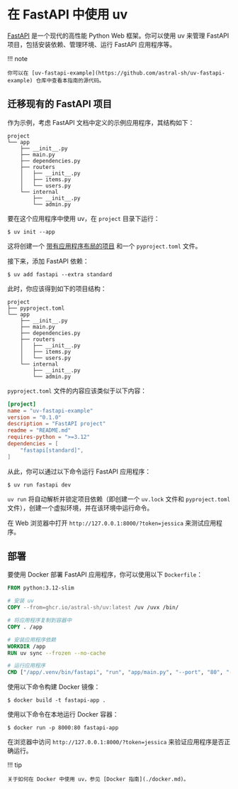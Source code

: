 # 在 FastAPI 中使用 uv

[FastAPI](https://github.com/fastapi/fastapi) 是一个现代的高性能 Python Web 框架。你可以使用 uv 来管理 FastAPI 项目，包括安装依赖、管理环境、运行 FastAPI 应用程序等。

!!! note

    你可以在 [uv-fastapi-example](https://github.com/astral-sh/uv-fastapi-example) 仓库中查看本指南的源代码。

## 迁移现有的 FastAPI 项目

作为示例，考虑 FastAPI 文档中定义的示例应用程序，其结构如下：

```plaintext
project
└── app
    ├── __init__.py
    ├── main.py
    ├── dependencies.py
    ├── routers
    │   ├── __init__.py
    │   ├── items.py
    │   └── users.py
    └── internal
        ├── __init__.py
        └── admin.py
```

要在这个应用程序中使用 uv，在 `project` 目录下运行：

```console
$ uv init --app
```

这将创建一个 [带有应用程序布局的项目](../../concepts/projects/init.md#applications) 和一个 `pyproject.toml` 文件。

接下来，添加 FastAPI 依赖：

```console
$ uv add fastapi --extra standard
```

此时，你应该得到如下的项目结构：

```plaintext
project
├── pyproject.toml
└── app
    ├── __init__.py
    ├── main.py
    ├── dependencies.py
    ├── routers
    │   ├── __init__.py
    │   ├── items.py
    │   └── users.py
    └── internal
        ├── __init__.py
        └── admin.py
```

`pyproject.toml` 文件的内容应该类似于以下内容：

```toml title="pyproject.toml"
[project]
name = "uv-fastapi-example"
version = "0.1.0"
description = "FastAPI project"
readme = "README.md"
requires-python = ">=3.12"
dependencies = [
    "fastapi[standard]",
]
```

从此，你可以通过以下命令运行 FastAPI 应用程序：

```console
$ uv run fastapi dev
```

`uv run` 将自动解析并锁定项目依赖（即创建一个 `uv.lock` 文件和 `pyproject.toml` 文件），创建一个虚拟环境，并在该环境中运行命令。

在 Web 浏览器中打开 `http://127.0.0.1:8000/?token=jessica` 来测试应用程序。

## 部署

要使用 Docker 部署 FastAPI 应用程序，你可以使用以下 `Dockerfile`：

```dockerfile title="Dockerfile"
FROM python:3.12-slim

# 安装 uv
COPY --from=ghcr.io/astral-sh/uv:latest /uv /uvx /bin/

# 将应用程序复制到容器中
COPY . /app

# 安装应用程序依赖
WORKDIR /app
RUN uv sync --frozen --no-cache

# 运行应用程序
CMD ["/app/.venv/bin/fastapi", "run", "app/main.py", "--port", "80", "--host", "0.0.0.0"]
```

使用以下命令构建 Docker 镜像：

```console
$ docker build -t fastapi-app .
```

使用以下命令在本地运行 Docker 容器：

```console
$ docker run -p 8000:80 fastapi-app
```

在浏览器中访问 `http://127.0.0.1:8000/?token=jessica` 来验证应用程序是否正确运行。

!!! tip

    关于如何在 Docker 中使用 uv，参见 [Docker 指南](./docker.md)。